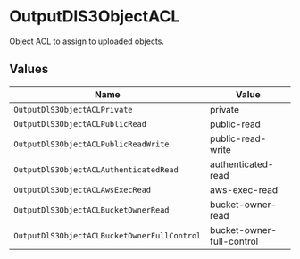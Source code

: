 # OutputDlS3ObjectACL

Object ACL to assign to uploaded objects.


## Values

| Name                                        | Value                                       |
| ------------------------------------------- | ------------------------------------------- |
| `OutputDlS3ObjectACLPrivate`                | private                                     |
| `OutputDlS3ObjectACLPublicRead`             | public-read                                 |
| `OutputDlS3ObjectACLPublicReadWrite`        | public-read-write                           |
| `OutputDlS3ObjectACLAuthenticatedRead`      | authenticated-read                          |
| `OutputDlS3ObjectACLAwsExecRead`            | aws-exec-read                               |
| `OutputDlS3ObjectACLBucketOwnerRead`        | bucket-owner-read                           |
| `OutputDlS3ObjectACLBucketOwnerFullControl` | bucket-owner-full-control                   |